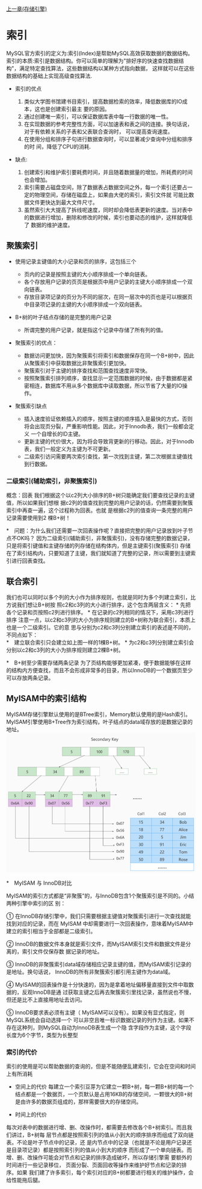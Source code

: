 [上一章(存储引擎)](./STORAGE_ENGINE.MD)
# 索引
MySQL官方索引的定义为:索引(Index)是帮助MySQL高效获取数据的数据结构。
索引的本质:索引是数据结构。你可以简单的理解为"排好序的快速查找数据结构"，满足特定查找算法，这些数据结构以某种方式指向数据，
这样就可以在这些数据结构的基础上实现高级查找算法.

* 索引的优点
    1. 类似大学图书馆建书目索引，提高数据检索的效率，降低数据库的IO成本，这也是创建索引最主
       要的原因。
    2. 通过创建唯一索引，可以保证数据库表中每一行数据的唯一性。   
    3. 在实现数据的参考完整性方面，可以加速表和表之间的连接。换句话说，对于有依赖关系的子表和父表联合查询时，
       可以提高查询速度。
    4. 在使用分组和排序子句进行数据查询时，可以显著减少查询中分组和排序的时 间，降低了CPU的消耗.
    
* 缺点:
    1. 创建索引和维护索引要耗费时间，并且随着数据量的增加，所耗费的时间也会增加。
    2. 索引需要占磁盘空间，除了数据表占数据空间之外，每一个索引还要占一定的物理空间，存储在磁盘上，如果由大佬的索引，索引文件就
    可能比数据文件更快达到最大文件尺寸。
    3. 虽然索引大大提高了拆线呢速度，同时却会降低表更新的速度。当对表中的数据进行增加，删除和修改的时候，索引也要动态的维护，这样就降低了
    数据的维护速度。
  
  
  
## 聚簇索引
* 使用记录主键值的大小记录和页的排序，这包括三个  
    * 页内的记录是按照主键的大小顺序排成一个单向链表。
    * 各个存放用户记录的页页是根据页中用户记录的主键大小顺序排成一个双向链表。
    * 存放目录项记录的页分为不同的层次，在同一层次中的页也是可以根据页中目录项记录的主键的大小顺序排成一个双向链表。

* B+树的叶子结点存储的是完整的用户记录
    * 所谓完整的用户记录，就是指这个记录中存储了所有列的值。

* 聚簇索引的优点：
    * 数据访问更加快，因为聚簇索引将索引和数据保存在同一个B+树中，因此从聚簇索引中获取数据比非聚簇索引更加快。
    * 聚簇索引对于主键的排序查找和范围查找速度非常快。
    * 按照聚簇索引排列顺序，查找显示一定范围数据的时候，由于数据都是紧密相连，数据库不用从多个数据库中读取数据，所以节省了大量的IO操作。
* 聚簇索引缺点
    * 插入速度验证依赖插入的顺序，按照主键的顺序插入是最快的方式，否则将会出现页分裂，严重影响性能。因此，对于Innodb表，我们一般都会定义
    一个自增长的ID主键。
    * 更新主键的代价很大，因为将会导致背更新的行移动。因此，对于Innodb表，我们一般定义为主键为不可更新。
    * 二级索引访问需要两次索引查找，第一次找到主键，第二次根据主键值找到行数据。
### 二级索引(辅助索引，非聚簇索引)
概念：回表 我们根据这个以c2列大小排序的B+树只能确定我们要查找记录的主键值，所以如果我们想根
据c2列的值查找到完整的用户记录的话，仍然需要到聚簇索引中再查一遍，这个过程称为回表。也就
是根据c2列的值查询一条完整的用户记录需要使用到2 棵B+树！


*　问题：为什么我们还需要一次回表操作呢？直接把完整的用户记录放到叶子节点不OK吗？
因为二级索引(辅助索引，非聚簇索引)，没有存储完整的数据记录，只是将索引键值和主键存储的列存储在结构体内，但是主键索引(聚簇索引)
存储在了索引结构内，只要知道了主键，我们就知道了完整的记录，所以需要到主键索引进行回表查找。


## 联合索引
我们也可以同时以多个列的大小作为排序规则，也就是同时为多个列建立索引，比方说我们想让B+树按
照c2和c3列的大小进行排序，这个包含两层含义：
    * 先把各个记录和页按照c2列进行排序。
    * 在记录的c2列相同的情况下，采用c3列进行排序
注意一点，以c2和c3列的大小为排序规则建立的B+树称为联合索引，本质上也是一个二级索引。它的意
思与分别为c2和c3列分别建立索引的表述是不同的，不同点如下：    
    *　建立联合索引只会建立如上图一样的1棵B+树。
    * 为c2和c3列分别建立索引会分别以c2和c3列的大小为排序规则建立2棵B+树。
    
    
*　B+树至少需要存储两条记录
为了页结构能够更加紧凑，便于数据能够在这样的结构内方便查找，而且不会形成非常多的目录，所以InnoDB的一个数据页至少可以存放两条记录。




## MyISAM中的索引结构
MyISAM存储引擎默认使用的是BTree索引，Memory默认使用的是Hash索引。
MyISAM引擎使用B+Tree作为索引结构，叶子结点的data域存放的是数据记录的地址。
![MyISAM中的索引结构](./files\MyIAM-1.png)

*　MyISAM 与 InnoDB对比

MyISAM的索引方式都是“非聚簇”的，与InnoDB包含1个聚簇索引是不同的。小结两种引擎中索引的区
别：

① 在InnoDB存储引擎中，我们只需要根据主键值对聚簇索引进行一次查找就能找到对应的记录，而在
MyISAM 中却需要进行一次回表操作，意味着MyISAM中建立的索引相当于全部都是二级索引。

② InnoDB的数据文件本身就是索引文件，而MyISAM索引文件和数据文件是分离的，索引文件仅保存数
据记录的地址。

③ InnoDB的非聚簇索引data域存储相应记录主键的值，而MyISAM索引记录的是地址。换句话说，
InnoDB的所有非聚簇索引都引用主键作为data域。

④ MyISAM的回表操作是十分快速的，因为是拿着地址偏移量直接到文件中取数据的，反观InnoDB是通
过获取主键之后再去聚簇索引里找记录，虽然说也不慢，但还是比不上直接用地址去访问。

⑤ InnoDB要求表必须有主键（ MyISAM可以没有）。如果没有显式指定，则MySQL系统会自动选择一个
可以非空且唯一标识数据记录的列作为主键。如果不存在这种列，则MySQL自动为InnoDB表生成一个隐
含字段作为主键，这个字段长度为6个字节，类型为长整型



### 索引的代价
索引的使用是可以帮助数据的查询的，但是不能随便乱建索引，它会在空间和时间上有所消耗
* 空间上的代价
每建立一个索引豆芽为它建立一颗B+树，每一颗B+树的每一个结点都是一个数据页，一个页默认是占用16KB的存储空间，一颗很大的B+树
是由许多的数据页组成的，那样需要很大的存储空间。


* 时间上的代价

每次对表中的数据进行增、删、改操作时，都需要去修改各个B+树索引。而且我们讲过，B+树每
层节点都是按照索引列的值从小到大的顺序排序而组成了双向链表。不论是叶子节点中的记录，还
是内节点中的记录（也就是不论是用户记录还是目录项记录）都是按照索引列的值从小到大的顺序
而形成了一个单向链表。而增、删、改操作可能会对节点和记录的排序造成破坏，所以存储引擎需
要额外的时间进行一些记录移位， 页面分裂、页面回收等操作来维护好节点和记录的排序。如果
我们建了许多索引，每个索引对应的B+树都要进行相关的维护操作，会给性能拖后腿。



















































    